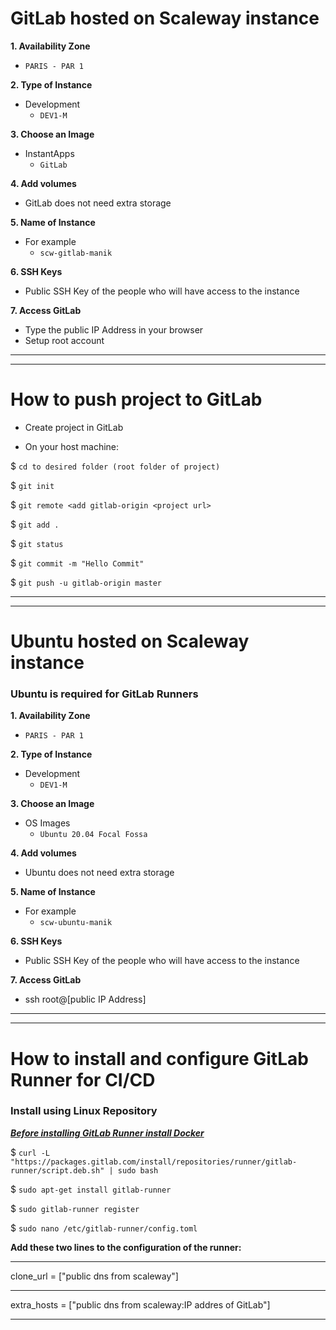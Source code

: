 # GitLab hosted on Scaleway instance 

**1. Availability Zone**
- `PARIS - PAR 1`

**2. Type of Instance**
- Development
  - `DEV1-M`

**3. Choose an Image**
- InstantApps
  - `GitLab`

**4. Add volumes**
- GitLab does not need extra storage
  
**5. Name of Instance**
- For example
  - `scw-gitlab-manik`

**6. SSH Keys**
- Public SSH Key of the people who will have access to the instance

**7. Access GitLab**
- Type the public IP Address in your browser 
- Setup root account

<hr>
<hr>

# How to push project to GitLab

- Create project in GitLab

- On your host machine:

$ `cd to desired folder (root folder of project)`

$ `git init`

$ `git remote <add gitlab-origin <project url>`

$ `git add .`

$ `git status`

$ `git commit -m "Hello Commit"`

$ `git push -u gitlab-origin master`

<hr>
<hr>

# Ubuntu hosted on Scaleway instance
### Ubuntu is required for GitLab Runners

**1. Availability Zone**
- `PARIS - PAR 1`

**2. Type of Instance**
- Development
    - `DEV1-M`

**3. Choose an Image**
- OS Images
    - `Ubuntu 20.04 Focal Fossa`

**4. Add volumes**
- Ubuntu does not need extra storage

**5. Name of Instance**
- For example
    - `scw-ubuntu-manik`

**6. SSH Keys**
- Public SSH Key of the people who will have access to the instance

**7. Access GitLab**
- ssh root@[public IP Address]

<hr>
<hr>

# How to install and configure GitLab Runner for CI/CD

### Install using Linux Repository

**_[Before installing GitLab Runner install Docker](https://www.digitalocean.com/community/tutorials/how-to-install-and-use-docker-on-ubuntu-18-04)_**


$ `curl -L "https://packages.gitlab.com/install/repositories/runner/gitlab-runner/script.deb.sh" | sudo bash`

$ `sudo apt-get install gitlab-runner`

$ `sudo gitlab-runner register`

$ `sudo nano /etc/gitlab-runner/config.toml`

**Add these two lines to the configuration of the runner:**
<hr>
clone_url = ["public dns from scaleway"]
<hr>
extra_hosts = ["public dns from scaleway:IP addres of GitLab"]
<hr>


